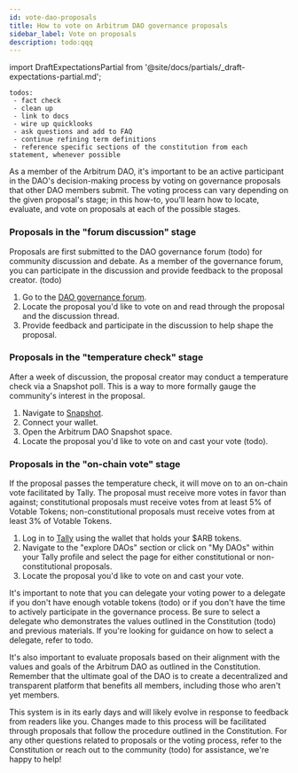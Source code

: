 ```yaml
---
id: vote-dao-proposals
title: How to vote on Arbitrum DAO governance proposals
sidebar_label: Vote on proposals
description: todo:qqq
---
```


import DraftExpectationsPartial from '@site/docs/partials/_draft-expectations-partial.md'; 

<DraftExpectationsPartial />

```
todos: 
 - fact check
 - clean up
 - link to docs
 - wire up quicklooks
 - ask questions and add to FAQ
 - continue refining term definitions
 - reference specific sections of the constitution from each statement, whenever possible
```

As a member of the Arbitrum DAO, it's important to be an active participant in the DAO's decision-making process by voting on governance proposals that other DAO members submit. The voting process can vary depending on the given proposal's stage; in this how-to, you'll learn how to locate, evaluate, and vote on proposals at each of the possible stages.

### Proposals in the "forum discussion" stage

Proposals are first submitted to the DAO governance forum (todo) for community discussion and debate. As a member of the governance forum, you can participate in the discussion and provide feedback to the proposal creator. (todo)

1. Go to the [DAO governance forum](https://forum.arbitrum.io/).
2. Locate the proposal you'd like to vote on and read through the proposal and the discussion thread.
3. Provide feedback and participate in the discussion to help shape the proposal.

### Proposals in the "temperature check" stage

 After a week of discussion, the proposal creator may conduct a temperature check via a Snapshot poll. This is a way to more formally gauge the community's interest in the proposal.

1. Navigate to [Snapshot](https://snapshot.org/#/).
2. Connect your wallet.
3. Open the Arbitrum DAO Snapshot space.
4. Locate the proposal you'd like to vote on and cast your vote (todo).

### Proposals in the "on-chain vote" stage

If the proposal passes the temperature check, it will move on to an on-chain vote facilitated by Tally. The proposal must receive more votes in favor than against; constitutional proposals must receive votes from at least 5% of Votable Tokens; non-constitutional proposals must receive votes from at least 3% of Votable Tokens.

1. Log in to [Tally](https://www.tally.xyz/) using the wallet that holds your $ARB tokens.
2. Navigate to the "explore DAOs" section or click on "My DAOs" within your Tally profile and select the page for either constitutional or non-constitutional proposals.
3. Locate the proposal you'd like to vote on and cast your vote.


It's important to note that you can delegate your voting power to a delegate if you don't have enough votable tokens (todo) or if you don't have the time to actively participate in the governance process. Be sure to select a delegate who demonstrates the values outlined in the Constitution (todo) and previous materials. If you're looking for guidance on how to select a delegate, refer to todo.

It's also important to evaluate proposals based on their alignment with the values and goals of the Arbitrum DAO as outlined in the Constitution. Remember that the ultimate goal of the DAO is to create a decentralized and transparent platform that benefits all members, including those who aren't yet members.

This system is in its early days and will likely evolve in response to feedback from readers like you. Changes made to this process will be facilitated through proposals that follow the procedure outlined in the Constitution. For any other questions related to proposals or the voting process, refer to the Constitution or reach out to the community (todo) for assistance, we're happy to help!

<!-- todos:
1. Forum membership - can anyone become a member?
2. Will the reader have to self-delegate before voting, no matter what?
   - eg it doesn't matter if your wallet holds tokens; there needs to be an on-chain record of delegation of tokens to your wallet address
--->